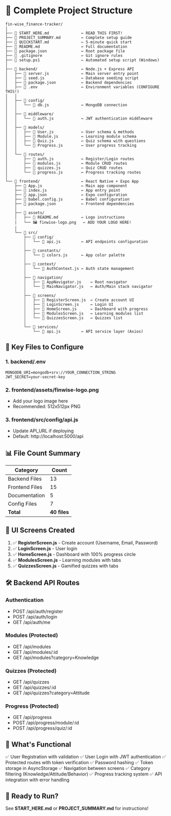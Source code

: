 # 📁 Complete Project Structure

```
fin-wise_finance-tracker/
│
├── 📄 START_HERE.md              ← READ THIS FIRST!
├── 📄 PROJECT_SUMMARY.md         ← Complete setup guide
├── 📄 QUICKSTART.md              ← 5-minute quick start
├── 📄 README.md                  ← Full documentation
├── 📄 package.json               ← Root package file
├── 📄 .gitignore                 ← Git ignore rules
├── 🔧 setup.ps1                  ← Automated setup script (Windows)
│
├── 📂 backend/                   ← Node.js + Express API
│   ├── 📄 server.js              ← Main server entry point
│   ├── 📄 seed.js                ← Database seeding script
│   ├── 📄 package.json           ← Backend dependencies
│   ├── 📄 .env                   ← Environment variables (CONFIGURE THIS!)
│   │
│   ├── 📂 config/
│   │   └── 📄 db.js              ← MongoDB connection
│   │
│   ├── 📂 middleware/
│   │   └── 📄 auth.js            ← JWT authentication middleware
│   │
│   ├── 📂 models/
│   │   ├── 📄 User.js            ← User schema & methods
│   │   ├── 📄 Module.js          ← Learning module schema
│   │   ├── 📄 Quiz.js            ← Quiz schema with questions
│   │   └── 📄 Progress.js        ← User progress tracking
│   │
│   └── 📂 routes/
│       ├── 📄 auth.js            ← Register/Login routes
│       ├── 📄 modules.js         ← Module CRUD routes
│       ├── 📄 quizzes.js         ← Quiz CRUD routes
│       └── 📄 progress.js        ← Progress tracking routes
│
└── 📂 frontend/                  ← React Native + Expo App
    ├── 📄 App.js                 ← Main app component
    ├── 📄 index.js               ← App entry point
    ├── 📄 app.json               ← Expo configuration
    ├── 📄 babel.config.js        ← Babel configuration
    ├── 📄 package.json           ← Frontend dependencies
    │
    ├── 📂 assets/
    │   ├── 📄 README.md          ← Logo instructions
    │   └── 🖼️ finwise-logo.png   ← ADD YOUR LOGO HERE!
    │
    └── 📂 src/
        ├── 📂 config/
        │   └── 📄 api.js         ← API endpoints configuration
        │
        ├── 📂 constants/
        │   └── 📄 colors.js      ← App color palette
        │
        ├── 📂 context/
        │   └── 📄 AuthContext.js ← Auth state management
        │
        ├── 📂 navigation/
        │   ├── 📄 AppNavigator.js    ← Root navigator
        │   └── 📄 MainNavigator.js   ← Auth/Main stack navigator
        │
        ├── 📂 screens/
        │   ├── 📄 RegisterScreen.js  ← Create account UI
        │   ├── 📄 LoginScreen.js     ← Login UI
        │   ├── 📄 HomeScreen.js      ← Dashboard with progress
        │   ├── 📄 ModulesScreen.js   ← Learning modules list
        │   └── 📄 QuizzesScreen.js   ← Quizzes list
        │
        └── 📂 services/
            └── 📄 api.js         ← API service layer (Axios)
```

## 🔑 Key Files to Configure

### 1. backend/.env
```env
MONGODB_URI=mongodb+srv://YOUR_CONNECTION_STRING
JWT_SECRET=your-secret-key
```

### 2. frontend/assets/finwise-logo.png
- Add your logo image here
- Recommended: 512x512px PNG

### 3. frontend/src/config/api.js
- Update API_URL if deploying
- Default: http://localhost:5000/api

## 📊 File Count Summary

| Category | Count |
|----------|-------|
| Backend Files | 13 |
| Frontend Files | 15 |
| Documentation | 5 |
| Config Files | 7 |
| **Total** | **40 files** |

## 🎨 UI Screens Created

1. ✅ **RegisterScreen.js** - Create account (Username, Email, Password)
2. ✅ **LoginScreen.js** - User login
3. ✅ **HomeScreen.js** - Dashboard with 100% progress circle
4. ✅ **ModulesScreen.js** - Learning modules with tabs
5. ✅ **QuizzesScreen.js** - Gamified quizzes with tabs

## 🛠️ Backend API Routes

### Authentication
- POST /api/auth/register
- POST /api/auth/login
- GET /api/auth/me

### Modules (Protected)
- GET /api/modules
- GET /api/modules/:id
- GET /api/modules?category=Knowledge

### Quizzes (Protected)
- GET /api/quizzes
- GET /api/quizzes/:id
- GET /api/quizzes?category=Attitude

### Progress (Protected)
- GET /api/progress
- POST /api/progress/module/:id
- POST /api/progress/quiz/:id

## 🎯 What's Functional

✅ User Registration with validation
✅ User Login with JWT authentication
✅ Protected routes with token verification
✅ Password hashing
✅ Token storage in AsyncStorage
✅ Navigation between screens
✅ Category filtering (Knowledge/Attitude/Behavior)
✅ Progress tracking system
✅ API integration with error handling

## 🚀 Ready to Run?

See **START_HERE.md** or **PROJECT_SUMMARY.md** for instructions!
